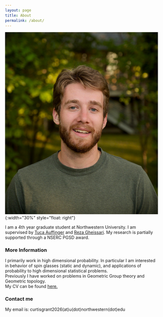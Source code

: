 ```yaml
---
layout: page
title: About
permalink: /about/
---
```


![image](/images/headshot.jpeg){:width="30%" style="float: right"}

I am a 4th year graduate student at Northwestern University. I am supervised by [Tuca Auffinger](https://sites.math.northwestern.edu/~auffing/index.html) and [Reza Gheissari](https://sites.northwestern.edu/gheissari/). My research is partially supported through a NSERC PGSD award. 

### More Information

I primarily work in high dimensional probability. In particular I am interested in behavior of spin glasses (static and dynamic), and applications of probability to high dimensional statistical problems.      
Previously I have worked on problems in Geometric Group theory and Geometric topology.   
My CV can be found [here.](https://drive.google.com/file/d/1Kvc4BqYzqLKPIgdBqGFOBkOizEvy9EKe/view?usp=sharing)

### Contact me

My email is: curtisgrant2026(at)u(dot)northwestern(dot)edu
